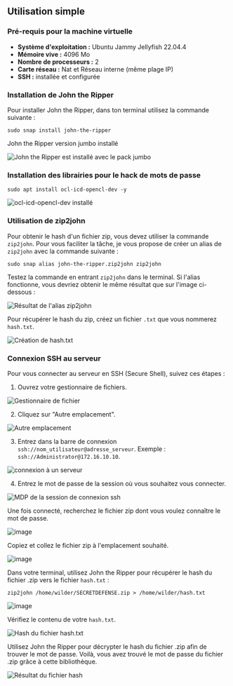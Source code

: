 ## Utilisation simple

### Pré-requis pour la machine virtuelle

- **Système d'exploitation :** Ubuntu Jammy Jellyfish 22.04.4
- **Mémoire vive :** 4096 Mo
- **Nombre de processeurs :** 2
- **Carte réseau :** Nat et Réseau interne (même plage IP)
- **SSH :** installée et configurée

### Installation de John the Ripper

Pour installer John the Ripper, dans ton terminal utilisez la commande suivante :

`sudo snap install john-the-ripper`

John the Ripper version jumbo installé

![John the Ripper est installé avec le pack jumbo](https://github.com/WildCodeSchool/TSSR-2402-P1-G1-SecurisationDeMotDePasse/blob/main/Images/Image%20de%20max/John%20the%20ripper%20est%20install%C3%A9%20avec%20le%20pack%20jumbo.png?raw=true)

### Installation des librairies pour le hack de mots de passe

`sudo apt install ocl-icd-opencl-dev -y`

![ocl-icd-opencl-dev installé](https://github.com/WildCodeSchool/TSSR-2402-P1-G1-SecurisationDeMotDePasse/blob/main/Images/Image%20de%20max/install%C3%A9%20ocl-icd-opencl-dev.png?raw=true)

### Utilisation de zip2john

Pour obtenir le hash d'un fichier zip, vous devez utiliser la commande `zip2john`. Pour vous faciliter la tâche, je vous propose de créer un alias de `zip2john` avec la commande suivante :

`sudo snap alias john-the-ripper.zip2john zip2john`


Testez la commande en entrant `zip2john` dans le terminal. Si l'alias fonctionne, vous devriez obtenir le même résultat que sur l'image ci-dessous :

![Résultat de l'alias zip2john](https://github.com/WildCodeSchool/TSSR-2402-P1-G1-SecurisationDeMotDePasse/assets/162970946/d1e8286e-45de-4900-9379-8e4c145aff1c)


Pour récupérer le hash du zip, créez un fichier `.txt` que vous nommerez `hash.txt`.

![Création de hash.txt](https://github.com/WildCodeSchool/TSSR-2402-P1-G1-SecurisationDeMotDePasse/assets/162970946/bea15156-d678-4136-9c30-d1e7296373ae)


### Connexion SSH au serveur

Pour vous connecter au serveur en SSH (Secure Shell), suivez ces étapes :

1. Ouvrez votre gestionnaire de fichiers.
   
![Gestionnaire de fichier](https://github.com/WildCodeSchool/TSSR-2402-P1-G1-SecurisationDeMotDePasse/blob/main/Images/Image%20de%20max/Gestionnaire%20de%20fichier.png?raw=true)

2. Cliquez sur "Autre emplacement".
   
![Autre emplacement](https://github.com/WildCodeSchool/TSSR-2402-P1-G1-SecurisationDeMotDePasse/blob/main/Images/Image%20de%20max/Autre%20emplacement.png?raw=true)

3. Entrez dans la barre de connexion `ssh://nom_utilisateur@adresse_serveur`. Exemple : `ssh://Administrator@172.16.10.10`.
   
![connexion à un serveur](https://github.com/WildCodeSchool/TSSR-2402-P1-G1-SecurisationDeMotDePasse/blob/main/Images/Image%20de%20max/connexion%20%C3%A0%20un%20serveur.png?raw=true)

4. Entrez le mot de passe de la session où vous souhaitez vous connecter.
   
![MDP de la session de connexion ssh](https://github.com/WildCodeSchool/TSSR-2402-P1-G1-SecurisationDeMotDePasse/blob/main/Images/Image%20de%20max/MDP%20de%20la%20session%20de%20connexion%20ssh.png?raw=true)

Une fois connecté, recherchez le fichier zip dont vous voulez connaître le mot de passe.

![image](https://github.com/WildCodeSchool/TSSR-2402-P1-G1-SecurisationDeMotDePasse/assets/162970946/246f2f61-0937-4799-9f3b-0daeb4aad55d)


Copiez et collez le fichier zip à l'emplacement souhaité.

![image](https://github.com/WildCodeSchool/TSSR-2402-P1-G1-SecurisationDeMotDePasse/assets/162970946/47060d03-4ec0-44b6-bb66-71c63eab0962)


Dans votre terminal, utilisez John the Ripper pour récupérer le hash du fichier .zip vers le fichier `hash.txt` :

`zip2john /home/wilder/SECRETDEFENSE.zip > /home/wilder/hash.txt`


![image](https://github.com/WildCodeSchool/TSSR-2402-P1-G1-SecurisationDeMotDePasse/assets/162970946/b85140f2-c668-406e-b563-a3c684f0da09)


Vérifiez le contenu de votre `hash.txt`.

![Hash du fichier hash.txt](https://github.com/WildCodeSchool/TSSR-2402-P1-G1-SecurisationDeMotDePasse/blob/main/Images/Image%20de%20max/Hash%20du%20fichier%20hash.txt%20.png?raw=true)

Utilisez John the Ripper pour décrypter le hash du fichier .zip afin de trouver le mot de passe. Voilà, vous avez trouvé le mot de passe du fichier .zip grâce à cette bibliothèque.

![Résultat du fichier hash](https://github.com/WildCodeSchool/TSSR-2402-P1-G1-SecurisationDeMotDePasse/blob/main/Images/Image%20de%20max/Resultat%20du%20fichier%20hash.png?raw=true)

